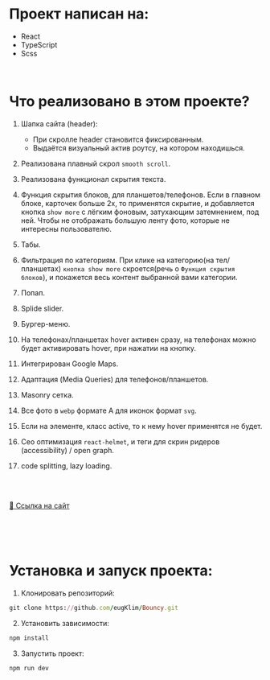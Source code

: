 # Проект написан на:

- React
- TypeScript
- Scss

<br>

# Что реализовано в этом проекте?

1. Шапка сайта (header):

   - При скролле header становится фиксированным.
   - Выдаётся визуальный актив роутсу, на котором находишься.

2. Реализована плавный скрол `smooth scroll`.

3. Реализована функционал скрытия текста.

4. Функция скрытия блоков, для планшетов/телефонов. Если в главном блоке, карточек больше 2х, то применятся скрытие, и добавляется кнопка `show more` с лёгким фоновым, затухающим затемнением, под ней. Чтобы не отображать большую ленту фото, которые не интересны пользователю.

5. Табы.

6. Фильтрация по категориям. При клике на категорию(на тел/планшетах) `кнопка show more` скроется(речь о `Функция скрытия блоков`), и покажется весь контент выбранной вами категории.

7. Попап.

8. Splide slider.

9. Бургер-меню.

10. На телефонах/планшетах hover активен сразу, на телефонах можно будет активировать hover, при нажатии на кнопку.

11. Интегрирован Google Maps.

12. Адаптация (Media Queries) для телефонов/планшетов.

13. Masonry сетка.

14. Все фото в `webp` формате А для иконок формат `svg`.

15. Если на элементе, класс active, то к нему hover применятся не будет.

16. Сео оптимизация `react-helmet`, и теги для скрин ридеров (accessibility) / open graph.

17. code splitting, lazy loading.


<br>

<br>

[🔗 Ссылка на сайт](https://bouncyy.vercel.app/)

<br>

<br>

<br>

# Установка и запуск проекта:

1. Клонировать репозиторий:

```ruby
git clone https://github.com/eugKlim/Bouncy.git
```

2. Установить зависимости:

```ruby
npm install
```

3. Запустить проект:

```ruby
npm run dev
```
